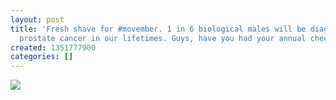 ```yaml
---
layout: post
title: 'Fresh shave for #movember. 1 in 6 biological males will be diagnosed with
  prostate cancer in our lifetimes. Guys, have you had your annual checkup? http://mobro.co/nikhiltri'
created: 1351777900
categories: []
---
```

<img src="http://24.media.tumblr.com/tumblr_mctai4yCEz1rsr8w3o1_500.jpg"/><br/><br/>
